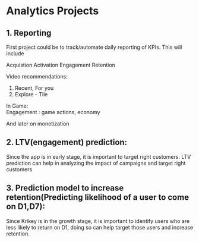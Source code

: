 # Analytics Projects

## 1. Reporting

First project could be to track/automate daily reporting of KPIs. This will include

Acquistion
Activation
Engagement
Retention

Video recommendations:

1. Recent, For you
2. Explore - Tile

In Game:<br />
Engagement : game actions, economy

And later on monetization

## 2. LTV(engagement) prediction:

Since the app is in early stage, it is important to target right customers. LTV prediction can help in analyzing the impact of campaigns and target right customers

## 3. Prediction model to increase retention(Predicting likelihood of a user to come on D1,D7):

Since Krikey is in the growth stage, it is important to identify users who are less likely to return on D1, doing so can help target those users and increase retention.